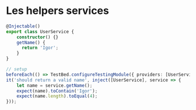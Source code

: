 <!-- .slide: class="with-code inconsolata no-title-margin" -->
# Les helpers services

```typescript
@Injectable()
export class UserService {
    constructor() {}
    getName() {
      return 'Igor';
    }
}
```

<!-- .element: class="big-code" -->

```typescript
// setup
beforeEach(() => TestBed.configureTestingModule({ providers: [UserService] }));
it('should return a valid name', inject([UserService], service => {
    let name = service.getName();
    expect(name).toContain('Igor');
    expect(name.length).toEqual(4);
}));
```
<!-- .element: class="big-code" -->
